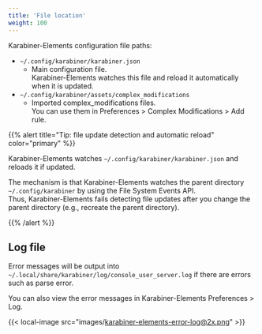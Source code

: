 ```yaml
---
title: 'File location'
weight: 100
---
```


Karabiner-Elements configuration file paths:

-   `~/.config/karabiner/karabiner.json`
    -   Main configuration file.<br />
        Karabiner-Elements watches this file and reload it automatically when it is updated.
-   `~/.config/karabiner/assets/complex_modifications`
    -   Imported complex_modifications files.<br />
        You can use them in Preferences > Complex Modifications > Add rule.

{{% alert title="Tip: file update detection and automatic reload" color="primary" %}}

Karabiner-Elements watches `~/.config/karabiner/karabiner.json` and reloads it if updated.

The mechanism is that Karabiner-Elements watches the parent directory `~/.config/karabiner` by using the File System Events API.<br />
Thus, Karabiner-Elements fails detecting file updates after you change the parent directory (e.g., recreate the parent directory).

{{% /alert %}}

## Log file

Error messages will be output into `~/.local/share/karabiner/log/console_user_server.log` if there are errors such as parse error.

You can also view the error messages in Karabiner-Elements Preferences > Log.

{{< local-image src="images/karabiner-elements-error-log@2x.png" >}}
